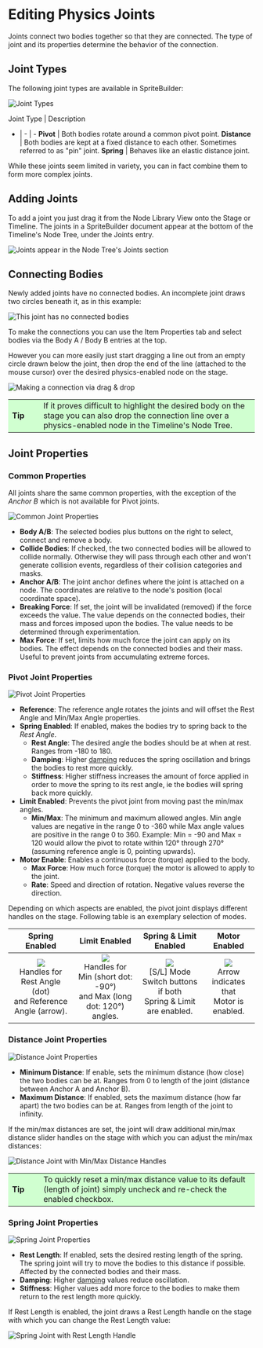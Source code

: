 # Editing Physics Joints

Joints connect two bodies together so that they are connected. The type of joint and its properties determine the behavior of the connection.

## Joint Types

The following joint types are available in SpriteBuilder:

![](editing-joints-joint-types.png "Joint Types")

Joint Type | Description
- | - | -
**Pivot** | Both bodies rotate around a common pivot point.
**Distance** | Both bodies are kept at a fixed distance to each other. Sometimes referred to as "pin" joint.
**Spring** | Behaves like an elastic distance joint.

While these joints seem limited in variety, you can in fact combine them to form more complex joints.

## Adding Joints

To add a joint you just drag it from the Node Library View onto the Stage or Timeline. The joints in a SpriteBuilder document appear at the bottom of the Timeline's Node Tree, under the Joints entry.

![](editing-joints-timeline-list.png "Joints appear in the Node Tree's Joints section")

## Connecting Bodies

Newly added joints have no connected bodies. An incomplete joint draws two circles beneath it, as in this example:

![](editing-joints-joint-without-bodies.png "This joint has no connected bodies")

To make the connections you can use the Item Properties tab and select bodies via the Body A / Body B entries at the top. 

However you can more easily just start dragging a line out from an empty circle drawn below the joint, then drop the end of the line (attached to the mouse cursor) over the desired physics-enabled node on the stage. 

![](editing-joints-connecting-joint-body.png "Making a connection via drag & drop")

<table border="0"><tr><td width="48px" bgcolor="#d0ffd0"><strong>Tip</strong></td><td bgcolor="#d0ffd0">
If it proves difficult to highlight the desired body on the stage you can also drop the connection line over a physics-enabled node in the Timeline's Node Tree.
</td></tr></table>

## Joint Properties

### Common Properties

All joints share the same common properties, with the exception of the *Anchor B* which is not available for Pivot joints.

![](editing-joints-joint-common-properties.png "Common Joint Properties")

- **Body A/B**: The selected bodies plus buttons on the right to select, connect and remove a body.
- **Collide Bodies**: If checked, the two connected bodies will be allowed to collide normally. Otherwise they will pass through each other and won't generate collision events, regardless of their collision categories and masks.
- **Anchor A/B**: The joint anchor defines where the joint is attached on a node. The coordinates are relative to the node's position (local coordinate space).
- **Breaking Force**: If set, the joint will be invalidated (removed) if the force exceeds the value. The value depends on the connected bodies, their mass and forces imposed upon the bodies. The value needs to be determined through experimentation.
- **Max Force**: If set, limits how much force the joint can apply on its bodies. The effect depends on the connected bodies and their mass. Useful to prevent joints from accumulating extreme forces.

### Pivot Joint Properties

![](editing-joints-pivot-joint-properties.png "Pivot Joint Properties")

- **Reference**: The reference angle rotates the joints and will offset the Rest Angle and Min/Max Angle properties.
- **Spring Enabled**: If enabled, makes the bodies try to spring back to the *Rest Angle*. 
	- **Rest Angle**: The desired angle the bodies should be at when at rest. Ranges from -180 to 180.
	- **Damping**: Higher [damping](http://en.wikipedia.org/wiki/Damping) reduces the spring oscillation and brings the bodies to rest more quickly.
	- **Stiffness**: Higher stiffness increases the amount of force applied in order to move the spring to its rest angle, ie the bodies will spring back more quickly.
- **Limit Enabled**: Prevents the pivot joint from moving past the min/max angles.
	- **Min/Max**: The minimum and maximum allowed angles. Min angle values are negative in the range 0 to -360 while Max angle values are positive in the range 0 to 360. Example: Min = -90 and Max = 120 would allow the pivot to rotate within 120° through 270° (assuming reference angle is 0, pointing upwards).
- **Motor Enable**: Enables a continuous force (torque) applied to the body.
	- **Max Force**: How much force (torque) the motor is allowed to apply to the joint.
	- **Rate**: Speed and direction of rotation. Negative values reverse the direction.

Depending on which aspects are enabled, the pivot joint displays different handles on the stage. Following table is an exemplary selection of modes.

Spring Enabled | Limit Enabled | Spring & Limit Enabled | Motor Enabled
:-: | :-: | :-: | :-:
![](editing-joints-pivot-joint-rest-angle.png)</br>Handles for Rest Angle (dot)</br>and Reference Angle (arrow). | ![](editing-joints-pivot-joint-min-max-angle.png)</br>Handles for Min (short dot: -90°)</br>and Max (long dot: 120°) angles. | ![](editing-joints-pivot-joint-spring-and-limit-switch.png)</br>[S/L] Mode Switch buttons if both</br>Spring & Limit are enabled. | ![](editing-joints-pivot-joint-motor-enabled.png)</br>Arrow indicates that</br>Motor is enabled.

### Distance Joint Properties

![](editing-joints-distance-joint-min-max-distance-properties.png "Distance Joint Properties")

- **Minimum Distance**: If enable, sets the minimum distance (how close) the two bodies can be at. Ranges from 0 to length of the joint (distance between Anchor A and Anchor B).
- **Maximum Distance**: If enabled, sets the maximum distance (how far apart) the two bodies can be at. Ranges from length of the joint to infinity.

If the min/max distances are set, the joint will draw additional min/max distance slider handles on the stage with which you can adjust the min/max distances:

![](editing-joints-distance-joint-min-max-distance.png "Distance Joint with Min/Max Distance Handles")

<table border="0"><tr><td width="48px" bgcolor="#d0ffd0"><strong>Tip</strong></td><td bgcolor="#d0ffd0">
To quickly reset a min/max distance value to its default (length of joint) simply uncheck and re-check the enabled checkbox.
</td></tr></table>

### Spring Joint Properties

![](editing-joints-spring-joint-properties.png "Spring Joint Properties")

- **Rest Length**: If enabled, sets the desired resting length of the spring. The spring joint will try to move the bodies to this distance if possible. Affected by the connected bodies and their mass.
- **Damping**: Higher [damping](http://en.wikipedia.org/wiki/Damping) values reduce oscillation.
- **Stiffness**: Higher values add more force to the bodies to make them return to the rest length more quickly.

If Rest Length is enabled, the joint draws a Rest Length handle on the stage with which you can change the Rest Length value:

![](editing-joints-spring-joint-rest-length.png "Spring Joint with Rest Length Handle")
